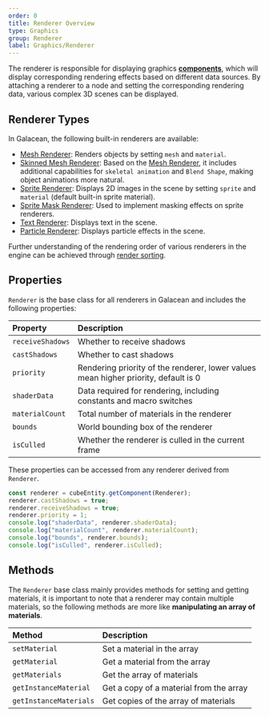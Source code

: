 ```yaml
---
order: 0
title: Renderer Overview
type: Graphics
group: Renderer
label: Graphics/Renderer
---
```


The renderer is responsible for displaying graphics [**components**](/en/docs/core/component), which will display corresponding rendering effects based on different data sources. By attaching a renderer to a node and setting the corresponding rendering data, various complex 3D scenes can be displayed.

## Renderer Types

In Galacean, the following built-in renderers are available:

- [Mesh Renderer](./meshRenderer): Renders objects by setting `mesh` and `material`.
- [Skinned Mesh Renderer](./skinnedMeshRenderer): Based on the [Mesh Renderer](./meshRenderer), it includes additional capabilities for `skeletal animation` and `Blend Shape`, making object animations more natural.
- [Sprite Renderer](/en/docs/graphics/2D/spriteRenderer/): Displays 2D images in the scene by setting `sprite` and `material` (default built-in sprite material).
- [Sprite Mask Renderer](/en/docs/graphics/2D/spriteMask/): Used to implement masking effects on sprite renderers.
- [Text Renderer](/en/docs/graphics/2D/text/): Displays text in the scene.
- [Particle Renderer](/en/docs/graphics/particle/renderer/): Displays particle effects in the scene.

Further understanding of the rendering order of various renderers in the engine can be achieved through [render sorting](./order).

## Properties

`Renderer` is the base class for all renderers in Galacean and includes the following properties:

| Property          | Description                                         |
| :---------------- | :-------------------------------------------------- |
| `receiveShadows`  | Whether to receive shadows                           |
| `castShadows`     | Whether to cast shadows                              |
| `priority`        | Rendering priority of the renderer, lower values mean higher priority, default is 0 |
| `shaderData`      | Data required for rendering, including constants and macro switches |
| `materialCount`   | Total number of materials in the renderer            |
| `bounds`          | World bounding box of the renderer                   |
| `isCulled`        | Whether the renderer is culled in the current frame  |

These properties can be accessed from any renderer derived from `Renderer`.

```typescript
const renderer = cubeEntity.getComponent(Renderer);
renderer.castShadows = true;
renderer.receiveShadows = true;
renderer.priority = 1;
console.log("shaderData", renderer.shaderData);
console.log("materialCount", renderer.materialCount);
console.log("bounds", renderer.bounds);
console.log("isCulled", renderer.isCulled);
```

## Methods

The `Renderer` base class mainly provides methods for setting and getting materials, it is important to note that a renderer may contain multiple materials, so the following methods are more like **manipulating an array of materials**.

| Method                  | Description               |
| :---------------------- | :------------------------ |
| `setMaterial`           | Set a material in the array |
| `getMaterial`           | Get a material from the array |
| `getMaterials`          | Get the array of materials |
| `getInstanceMaterial`   | Get a copy of a material from the array |
| `getInstanceMaterials`  | Get copies of the array of materials |

